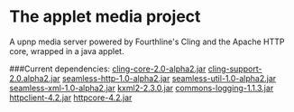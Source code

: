 The applet media project
==================

A upnp media server powered by Fourthline's Cling and the Apache HTTP core, wrapped in a java applet.

###Current dependencies: 
[cling-core-2.0-alpha2.jar](http://4thline.org/projects/cling/)
[cling-support-2.0.alpha2.jar](http://4thline.org/projects/cling/)
[seamless-http-1.0-alpha2.jar](http://4thline.org/projects/cling/)
[seamless-util-1.0-alpha2.jar](http://4thline.org/projects/cling/)
[seamless-xml-1.0-alpha2.jar](http://4thline.org/projects/cling/)
[kxml2-2.3.0.jar](http://sourceforge.net/projects/kxml/files/kxml2/2.3.0/)
[commons-logging-1.1.3.jar](http://commons.apache.org/proper/commons-logging/)
[httpclient-4.2.jar](http://hc.apache.org/httpcomponents-client-4.2.x/index.html)
[httpcore-4.2.jar](http://hc.apache.org/httpcomponents-core-4.2.x/index.html)

